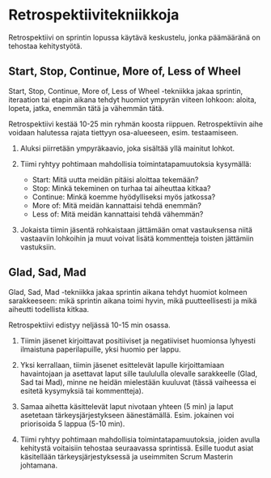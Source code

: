# Retrospektiivitekniikkoja

Retrospektiivi on sprintin lopussa käytävä keskustelu, jonka päämääränä on tehostaa kehitystyötä.

## Start, Stop, Continue, More of, Less of Wheel

Start, Stop, Continue, More of, Less of Wheel -tekniikka jakaa sprintin, iteraation tai etapin aikana tehdyt huomiot ympyrän viiteen lohkoon: aloita, lopeta, jatka, enemmän tätä ja vähemmän tätä.

Retrospektiivi kestää 10-25 min ryhmän koosta riippuen. Retrospektiivin aihe voidaan halutessa rajata tiettyyn osa-alueeseen, esim. testaamiseen.

1. Aluksi piirretään ympyräkaavio, joka sisältää yllä mainitut lohkot.

2. Tiimi ryhtyy pohtimaan mahdollisia toimintatapamuutoksia kysymällä:
    - Start: Mitä uutta meidän pitäisi aloittaa tekemään?
    - Stop: Minkä tekeminen on turhaa tai aiheuttaa kitkaa?
    - Continue: Minkä koemme hyödylliseksi myös jatkossa?
    - More of: Mitä meidän kannattaisi tehdä enemmän?
    - Less of: Mitä meidän kannattaisi tehdä vähemmän?

3. Jokaista tiimin jäsentä rohkaistaan jättämään omat vastauksensa niitä vastaaviin lohkoihin ja muut voivat lisätä kommentteja toisten jättämiin vastuksiin.

## Glad, Sad, Mad

Glad, Sad, Mad -tekniikka jakaa sprintin aikana tehdyt huomiot kolmeen sarakkeeseen: mikä sprintin aikana toimi hyvin, mikä puutteellisesti ja mikä aiheutti todellista kitkaa.

Retrospektiivi edistyy neljässä 10-15 min osassa.

1. Tiimin jäsenet kirjoittavat positiiviset ja negatiiviset huomionsa lyhyesti ilmaistuna paperilapuille, yksi huomio per lappu.

2. Yksi kerrallaan, tiimin jäsenet esittelevät lapulle kirjoittamiaan havaintojaan ja asettavat laput sille taulululla olevalle sarakkeelle (Glad, Sad tai Mad), minne ne heidän mielestään kuuluvat (tässä vaiheessa ei esitetä kysymyksiä tai kommentteja).

3. Samaa aihetta käsittelevät laput nivotaan yhteen (5 min) ja laput asetetaan tärkeysjärjestykseen äänestämällä. Esim. jokainen voi priorisoida 5 lappua (5-10 min).

4. Tiimi ryhtyy pohtimaan mahdollisia toimintatapamuutoksia, joiden avulla kehitystä voitaisiin tehostaa seuraavassa sprintissä. Esille tuodut asiat käsitellään tärkeysjärjestyksessä ja useimmiten Scrum Masterin johtamana.
